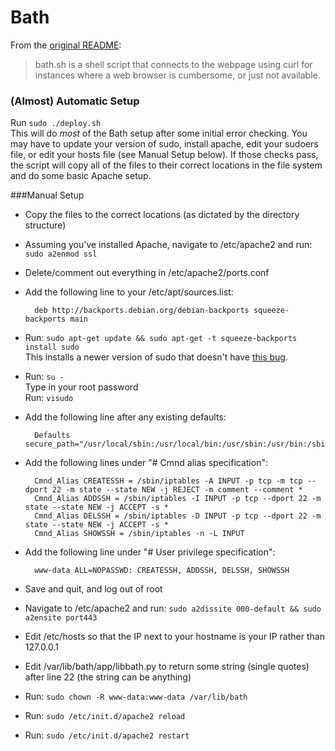 Bath
==========
From the [original README](README-orig):
>bath.sh is a shell script that connects to the webpage using curl for instances where a web browser is cumbersome, or just not available.

### (Almost) Automatic Setup

Run `sudo ./deploy.sh`  
This will do *most* of the Bath setup after some initial error checking. You may have to update your version of sudo, install apache, edit your sudoers file, or edit your hosts file (see Manual Setup below). If those checks pass, the script will copy all of the files to their correct locations in the file system and do some basic Apache setup.

###Manual Setup

* Copy the files to the correct locations (as dictated by the directory structure)

* Assuming you've installed Apache, navigate to /etc/apache2 and run: `sudo a2enmod ssl`

* Delete/comment out everything in /etc/apache2/ports.conf

* Add the following line to your /etc/apt/sources.list:  

        deb http://backports.debian.org/debian-backports squeeze-backports main

* Run: `sudo apt-get update && sudo apt-get -t squeeze-backports install sudo`  
This installs a newer version of sudo that doesn't have [this bug](http://comments.gmane.org/gmane.comp.tools.sudo.user/3838).

* Run: `su -`  
Type in your root password  
Run: `visudo`

* Add the following line after any existing defaults:  

        Defaults secure_path="/usr/local/sbin:/usr/local/bin:/usr/sbin:/usr/bin:/sbin:/bin"

* Add the following lines under "# Cmnd alias specification":  

        Cmnd_Alias CREATESSH = /sbin/iptables -A INPUT -p tcp -m tcp --dport 22 -m state --state NEW -j REJECT -m comment --comment *  
        Cmnd_Alias ADDSSH = /sbin/iptables -I INPUT -p tcp --dport 22 -m state --state NEW -j ACCEPT -s *  
        Cmnd_Alias DELSSH = /sbin/iptables -D INPUT -p tcp --dport 22 -m state --state NEW -j ACCEPT -s *  
        Cmnd_Alias SHOWSSH = /sbin/iptables -n -L INPUT

* Add the following line under "# User privilege specification":

        www-data ALL=NOPASSWD: CREATESSH, ADDSSH, DELSSH, SHOWSSH

* Save and quit, and log out of root

* Navigate to /etc/apache2 and run: `sudo a2dissite 000-default && sudo a2ensite port443`

* Edit /etc/hosts so that the IP next to your hostname is your IP rather than 127.0.0.1

* Edit /var/lib/bath/app/libbath.py to return some string (single quotes) after line 22 (the string can be anything)

* Run: `sudo chown -R www-data:www-data /var/lib/bath`

* Run: `sudo /etc/init.d/apache2 reload`

* Run: `sudo /etc/init.d/apache2 restart`